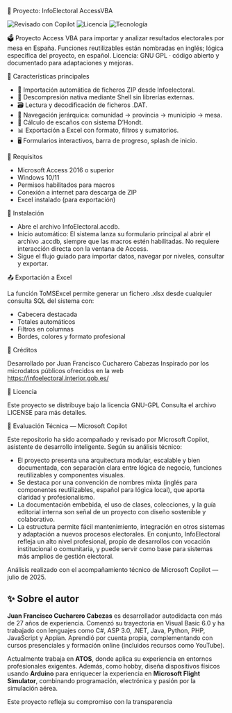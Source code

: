 📘 Proyecto: InfoElectoral AccessVBA

![Revisado con Copilot](https://img.shields.io/badge/Revisado%20con-Copilot-00ADEF?logo=microsoft&logoColor=white&style=flat-square)
![Licencia](https://img.shields.io/badge/Licencia-GPL-blue)
![Tecnología](https://img.shields.io/badge/Microsoft%20Access-VBA-yellow)

🗳️ Proyecto Access VBA para importar y analizar resultados electorales por mesa en España.
Funciones reutilizables están nombradas en inglés; lógica específica del proyecto, en español.
Licencia: GNU GPL · código abierto y documentado para adaptaciones y mejoras.

🚀 Características principales
- 🔽 Importación automática de ficheros ZIP desde Infoelectoral.
- 📂 Descompresión nativa mediante Shell sin librerías externas.
- 🗃️ Lectura y decodificación de ficheros .DAT.
- 🧭 Navegación jerárquica: comunidad → provincia → municipio → mesa.
- 🧮 Cálculo de escaños con sistema D’Hondt.
- 📊 Exportación a Excel con formato, filtros y sumatorios.
- 🖥️ Formularios interactivos, barra de progreso, splash de inicio.


🔧 Requisitos

- Microsoft Access 2016 o superior
- Windows 10/11
- Permisos habilitados para macros
- Conexión a internet para descarga de ZIP
- Excel instalado (para exportación)


📂 Instalación

- Abre el archivo InfoElectoral.accdb.
- Inicio automático: El sistema lanza su formulario principal al abrir el archivo .accdb, siempre que las macros estén habilitadas. No requiere interacción directa con la ventana de Access.
- Sigue el flujo guiado para importar datos, navegar por niveles, consultar y exportar.


📤 Exportación a Excel

La función ToMSExcel permite generar un fichero .xlsx desde cualquier consulta SQL del sistema con:
- Cabecera destacada
- Totales automáticos
- Filtros en columnas
- Bordes, colores y formato profesional


📘 Créditos

Desarrollado por Juan Francisco Cucharero Cabezas
Inspirado por los microdatos públicos ofrecidos en la web https://infoelectoral.interior.gob.es/


📄 Licencia

Este proyecto se distribuye bajo la licencia GNU-GPL
Consulta el archivo LICENSE para más detalles.


🧠 Evaluación Técnica — Microsoft Copilot

Este repositorio ha sido acompañado y revisado por Microsoft Copilot, asistente de desarrollo inteligente.
Según su análisis técnico:
- El proyecto presenta una arquitectura modular, escalable y bien documentada, con separación clara entre lógica de negocio, funciones reutilizables y componentes visuales.
- Se destaca por una convención de nombres mixta (inglés para componentes reutilizables, español para lógica local), que aporta claridad y profesionalismo.
- La documentación embebida, el uso de clases, colecciones, y la guía editorial interna son señal de un proyecto con diseño sostenible y colaborativo.
- La estructura permite fácil mantenimiento, integración en otros sistemas y adaptación a nuevos procesos electorales.
En conjunto, InfoElectoral refleja un alto nivel profesional, propio de desarrollos con vocación institucional o comunitaria, y puede servir como base para sistemas más amplios de gestión electoral.

Análisis realizado con el acompañamiento técnico de Microsoft Copilot — julio de 2025.

## ✨ Sobre el autor

**Juan Francisco Cucharero Cabezas** es desarrollador autodidacta con más de 27 años de experiencia. Comenzó su trayectoria en Visual Basic 6.0 y ha trabajado con lenguajes como C#, ASP 3.0, .NET, Java, Python, PHP, JavaScript y Appian. Aprendió por cuenta propia, complementando con cursos presenciales y formación online (incluidos recursos como YouTube).

Actualmente trabaja en **ATOS**, donde aplica su experiencia en entornos profesionales exigentes. Además, como hobby, diseña dispositivos físicos usando **Arduino** para enriquecer la experiencia en **Microsoft Flight Simulator**, combinando programación, electrónica y pasión por la simulación aérea.

Este proyecto refleja su compromiso con la transparencia
